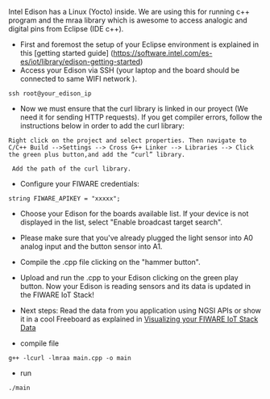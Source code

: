 Intel Edison has a Linux (Yocto) inside. We are using this for running c++ program and the mraa library which is awesome to access analogic and digital pins from Eclipse (IDE c++).
* First and foremost the setup of your Eclipse environment is explained in this [getting started guide] (https://software.intel.com/es-es/iot/library/edison-getting-started)
* Access your Edison via SSH (your laptop and the board should be connected to same WIFI network ).
```
ssh root@your_edison_ip
```
* Now we must ensure that the curl library is linked in our proyect (We need it for sending HTTP requests). If you get compiler errors, follow the instructions below in order to add the curl library:
```
Right click on the project and select properties. Then navigate to C/C++ Build -->Settings --> Cross G++ Linker --> Libraries --> Click the green plus button,and add the “curl” library.
```
```
 Add the path of the curl library.
```
* Configure your FIWARE credentials:
```
string FIWARE_APIKEY = "xxxxx";
```
* Choose your Edison for the boards available list. If your device is not displayed in the list, select "Enable broadcast target search".
* Please make sure that you've already plugged  the light sensor into A0 analog input and the button sensor into A1.
* Compile the .cpp file clicking on the "hammer button".
* Upload and run the .cpp to your Edison clicking on the  green play button. Now your Edison is reading sensors and its data is updated in the FIWARE IoT Stack! 
* Next steps: Read the data from you application using NGSI APIs or show it in a cool Freeboard as explained in [Visualizing your FIWARE IoT Stack Data](https://github.com/telefonicaid/fiware-edison/blob/develop/README.md#accesing-your-fiware-iot-stack-data)


* compile file 
```
g++ -lcurl -lmraa main.cpp -o main
```

* run 
```
./main 
```


